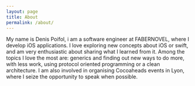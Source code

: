 ```yaml
---
layout: page
title: About
permalink: /about/
---
```


My name is Denis Poifol, i am a software engineer at FABERNOVEL, where I develop iOS applications. I love exploring new concepts about iOS or swift, and am very enthusiastic about sharing what I learned from it.
Among the topics I love the most are: generics and finding out new ways to do more, with less work, using protocol oriented programming or a clean architecture.
I am also involved in organising Cocoaheads events in Lyon, where I seize the opportunity to speak when possible.
